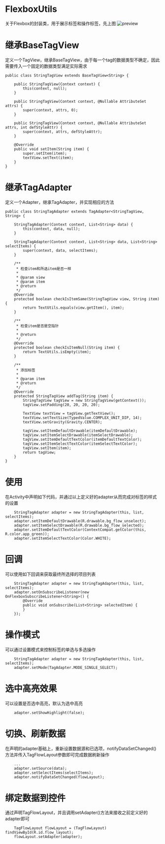 # FlexboxUtils
关于Flexbox的封装类，用于展示标签和操作标签，先上图
![preview](https://github.com/Kaka252/FlexboxUtils/blob/master/screenshot/device-2017-03-28-181547.png?raw=true)

# 继承BaseTagView
定义一个TagView，继承BaseTagView，由于每一个tag的数据类型不确定，因此需要传入一个固定的数据类型满足实际需求
```
public class StringTagView extends BaseTagView<String> {

    public StringTagView(Context context) {
        this(context, null);
    }

    public StringTagView(Context context, @Nullable AttributeSet attrs) {
        super(context, attrs, 0);
    }

    public StringTagView(Context context, @Nullable AttributeSet attrs, int defStyleAttr) {
        super(context, attrs, defStyleAttr);
    }

    @Override
    public void setItem(String item) {
        super.setItem(item);
        textView.setText(item);
    }
}
```

# 继承TagAdapter
定义一个Adapter，继承TagAdapter，并实现相应的方法
```
public class StringTagAdapter extends TagAdapter<StringTagView, String> {

    StringTagAdapter(Context context, List<String> data) {
        this(context, data, null);
    }

    StringTagAdapter(Context context, List<String> data, List<String> selectItems) {
        super(context, data, selectItems);
    }

    /**
     * 检查item和所选item是否一样
     *
     * @param view
     * @param item
     * @return
     */
    @Override
    protected boolean checkIsItemSame(StringTagView view, String item) {
        return TextUtils.equals(view.getItem(), item);
    }

    /**
     * 检查item是否是空指针
     *
     * @return
     */
    @Override
    protected boolean checkIsItemNull(String item) {
        return TextUtils.isEmpty(item);
    }

    /**
     * 添加标签
     *
     * @param item
     * @return
     */
    @Override
    protected StringTagView addTag(String item) {
        StringTagView tagView = new StringTagView(getContext());
        tagView.setPadding(20, 20, 20, 20);

        TextView textView = tagView.getTextView();
        textView.setTextSize(TypedValue.COMPLEX_UNIT_DIP, 14);
        textView.setGravity(Gravity.CENTER);

        tagView.setItemDefaultDrawable(itemDefaultDrawable);
        tagView.setItemSelectDrawable(itemSelectDrawable);
        tagView.setItemDefaultTextColor(itemDefaultTextColor);
        tagView.setItemSelectTextColor(itemSelectTextColor);
        tagView.setItem(item);
        return tagView;
    }
}
```
# 使用
在Activity中声明如下代码，并通过以上定义好的adapter从而完成对标签的样式的设置
```
    StringTagAdapter adapter = new StringTagAdapter(this, list, selectItems);
    adapter.setItemDefaultDrawable(R.drawable.bg_flow_unselect);
    adapter.setItemSelectDrawable(R.drawable.bg_flow_selected);
    adapter.setItemDefaultTextColor(ContextCompat.getColor(this, R.color.app_green));
    adapter.setItemSelectTextColor(Color.WHITE);
```
# 回调
可以使用如下回调来获取最终所选择的项目列表
```
    StringTagAdapter adapter = new StringTagAdapter(this, list, selectItems);
    adapter.setOnSubscribeListener(new OnFlexboxSubscribeListener<String>() {
        @Override
        public void onSubscribe(List<String> selectedItem) {
        }
    });
```
# 操作模式
可以通过设置模式来控制标签的单选与多选操作
```
    StringTagAdapter adapter = new StringTagAdapter(this, list, selectItems);
    adapter.setMode(TagAdapter.MODE_SINGLE_SELECT);
```
# 选中高亮效果
可以设置是否选中高亮，默认为选中高亮
```
    adapter.setShowHighlight(false);
```

# 切换、刷新数据
在声明的adapter基础上，重新设置数据源和已选项，notifyDataSetChanged()方法并传入TagFlowLayout参数即可完成数据刷新操作
```
    ...
    adapter.setSource(data);
    adapter.setSelectItems(selectItems);
    adapter.notifyDataSetChanged(flowLayout);
```
# 绑定数据到控件
通过声明TagFlowLayout，并且调用setAdapter()方法来接收之前定义好的adapter即可
```
    TagFlowLayout flowLayout = (TagFlowLayout) findViewById(R.id.flow_layout);
    flowLayout.setAdapter(adapter);
```
